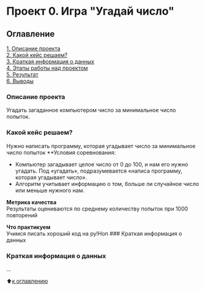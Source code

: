# Проект 0. Игра "Угадай число"

## Оглавление 
[1. Описание проекта](https://github.com/Milfson/learning_ds/blob/main/project_0/readme.md/Описание-проекта)\
[2. Какой кейс решаем?](https://github.com/Milfson/learning_ds/blob/main/project_0/readme.md/Какой-кейс-решаем)\
[3. Краткая информация о данных](https://github.com/Milfson/learning_ds/blob/main/project_0/readme.md/Краткая-информация-о-данных)\
[4. Этапы работы над проектом](https://github.com/Milfson/learning_ds/blob/main/project_0/readme.md/Этапы-работы-над-проектом)\
[5. Результат](https://github.com/Milfson/learning_ds/blob/main/project_0/readme.md/Результат)\
[6. Выводы](https://github.com/Milfson/learning_ds/blob/main/project_0/readme.md/Выводы)

### Описание проекта
Угадать загаданное компьютером число за минимальное число попыток.

### Какой кейс решаем? 
Нужно написать программу, которая угадывает число за минимальное число попыток
**Условия соревнования: 
-	Компьютер загадывает целое число от 0 до 100, и нам его нужно угадать. Под «угадать», подразумевается «написа программу, которая угадывает число».
-	Алгоритм учитывает информацию о том, больше ли случайное число или меньше нужного нам.

**Метрика качества**\
Результаты оцениваются по среднему количеству попыток при 1000 повторений

**Что практикуем**\
Учимся писать хороший код на ру!Ноп ### Краткая информация о данных

### Краткая информация о данных
...

:arrow_up:[к оглавлению]()
